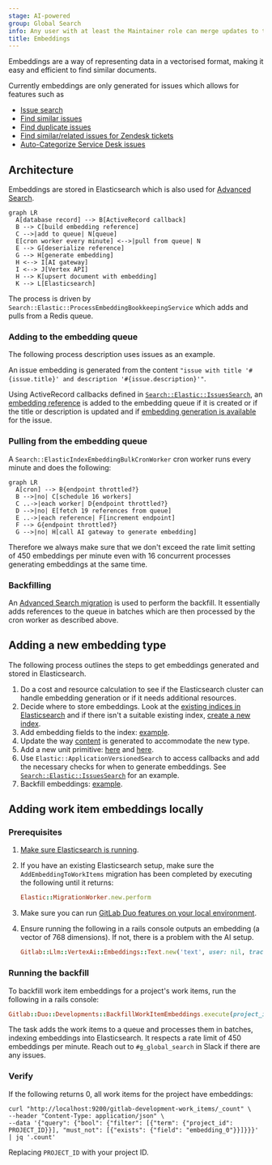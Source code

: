 ```yaml
---
stage: AI-powered
group: Global Search
info: Any user with at least the Maintainer role can merge updates to this content. For details, see https://docs.gitlab.com/development/development_processes/#development-guidelines-review.
title: Embeddings
---
```


Embeddings are a way of representing data in a vectorised format, making it easy and efficient to find similar documents.

Currently embeddings are only generated for issues which allows for features such as

- [Issue search](https://gitlab.com/gitlab-org/gitlab/-/issues/440424)
- [Find similar issues](https://gitlab.com/gitlab-org/gitlab/-/issues/407385)
- [Find duplicate issues](https://gitlab.com/gitlab-org/gitlab/-/issues/407385)
- [Find similar/related issues for Zendesk tickets](https://gitlab.com/gitlab-org/gitlab/-/issues/411847)
- [Auto-Categorize Service Desk issues](https://gitlab.com/gitlab-org/gitlab/-/issues/409646)

## Architecture

Embeddings are stored in Elasticsearch which is also used for [Advanced Search](../advanced_search.md).

```mermaid
graph LR
  A[database record] --> B[ActiveRecord callback]
  B --> C[build embedding reference]
  C -->|add to queue| N[queue]
  E[cron worker every minute] <-->|pull from queue| N
  E --> G[deserialize reference]
  G --> H[generate embedding]
  H <--> I[AI gateway]
  I <--> J[Vertex API]
  H --> K[upsert document with embedding]
  K --> L[Elasticsearch]
```

The process is driven by `Search::Elastic::ProcessEmbeddingBookkeepingService` which adds and pulls from a Redis queue.

### Adding to the embedding queue

The following process description uses issues as an example.

An issue embedding is generated from the content `"issue with title '#{issue.title}' and description '#{issue.description}'"`.

Using ActiveRecord callbacks defined in [`Search::Elastic::IssuesSearch`](https://gitlab.com/gitlab-org/gitlab/-/blob/master/ee/app/models/concerns/search/elastic/issues_search.rb), an [embedding reference](https://gitlab.com/gitlab-org/gitlab/-/blob/master/ee/lib/search/elastic/references/embedding.rb) is added to the embedding queue if it is created or if the title or description is updated and if [embedding generation is available](https://gitlab.com/gitlab-org/gitlab/-/blob/master/ee/app/models/concerns/search/elastic/issues_search.rb#L38-47) for the issue.

### Pulling from the embedding queue

A `Search::ElasticIndexEmbeddingBulkCronWorker` cron worker runs every minute and does the following:

```mermaid
graph LR
  A[cron] --> B{endpoint throttled?}
  B -->|no| C[schedule 16 workers]
  C ..->|each worker| D{endpoint throttled?}
  D -->|no| E[fetch 19 references from queue]
  E ..->|each reference| F[increment endpoint]
  F --> G{endpoint throttled?}
  G -->|no| H[call AI gateway to generate embedding]
```

Therefore we always make sure that we don't exceed the rate limit setting of 450 embeddings per minute even with 16 concurrent processes generating embeddings at the same time.

### Backfilling

An [Advanced Search migration](../search/advanced_search_migration_styleguide.md) is used to perform the backfill. It essentially adds references to the queue in batches which are then processed by the cron worker as described above.

## Adding a new embedding type

The following process outlines the steps to get embeddings generated and stored in Elasticsearch.

1. Do a cost and resource calculation to see if the Elasticsearch cluster can handle embedding generation or if it needs additional resources.
1. Decide where to store embeddings. Look at the [existing indices in Elasticsearch](../../integration/advanced_search/elasticsearch.md#advanced-search-index-scopes) and if there isn't a suitable existing index, [create a new index](../advanced_search.md#add-a-new-document-type-to-elasticsearch).
1. Add embedding fields to the index: [example](https://gitlab.com/gitlab-org/gitlab/-/merge_requests/149209).
1. Update the way [content](https://gitlab.com/gitlab-org/gitlab/-/blob/616f92a2251fcadfec5ef3792ff3d2e4a879920a/ee/lib/search/elastic/references/embedding.rb#L43-59) is generated to accommodate the new type.
1. Add a new unit primitive: [here](https://gitlab.com/gitlab-org/modelops/applied-ml/code-suggestions/ai-assist/-/merge_requests/918) and [here](https://gitlab.com/gitlab-org/gitlab/-/merge_requests/155835).
1. Use `Elastic::ApplicationVersionedSearch` to access callbacks and add the necessary checks for when to generate embeddings. See [`Search::Elastic::IssuesSearch`](https://gitlab.com/gitlab-org/gitlab/-/blob/master/ee/app/models/concerns/search/elastic/issues_search.rb) for an example.
1. Backfill embeddings: [example](https://gitlab.com/gitlab-org/gitlab/-/merge_requests/154940).

## Adding work item embeddings locally

### Prerequisites

1. [Make sure Elasticsearch is running](../advanced_search.md#setting-up-your-development-environment).
1. If you have an existing Elasticsearch setup, make sure the `AddEmbeddingToWorkItems` migration has been completed by executing the following until it returns:

   ```ruby
   Elastic::MigrationWorker.new.perform
   ```

1. Make sure you can run [GitLab Duo features on your local environment](_index.md#instructions-for-setting-up-gitlab-duo-features-in-the-local-development-environment).
1. Ensure running the following in a rails console outputs an embedding (a vector of 768 dimensions). If not, there is a problem with the AI setup.

   ```ruby
   Gitlab::Llm::VertexAi::Embeddings::Text.new('text', user: nil, tracking_context: {}, unit_primitive: 'semantic_search_issue').execute
   ```

### Running the backfill

To backfill work item embeddings for a project's work items, run the following in a rails console:

```ruby
Gitlab::Duo::Developments::BackfillWorkItemEmbeddings.execute(project_id: project_id)
```

The task adds the work items to a queue and processes them in batches, indexing embeddings into Elasticsearch.
It respects a rate limit of 450 embeddings per minute. Reach out to `#g_global_search` in Slack if there are any issues.

### Verify

If the following returns 0, all work items for the project have embeddings:

```shell
curl "http://localhost:9200/gitlab-development-work_items/_count" \
--header "Content-Type: application/json" \
--data '{"query": {"bool": {"filter": [{"term": {"project_id": PROJECT_ID}}], "must_not": [{"exists": {"field": "embedding_0"}}]}}}' | jq '.count'
```

Replacing `PROJECT_ID` with your project ID.
